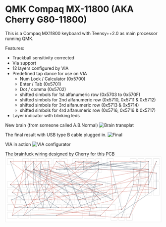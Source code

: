 # QMK Compaq MX-11800 (AKA Cherry G80-11800)
This is a Compaq MX11800 keyboard with Teensy++2.0 as main processor running QMK.

Features:
- Trackball sensitivity corrected
- Via support
- 12 layers configured by VIA
- Predefined tap dance for use on VIA
  - Num Lock / Calculator (0x5700)
  - Enter / Tab (0x5701)
  - Dot / comma (0x5702)
  - shifted simbols for 1st alfanumeric row (0x5703 to 0x570F)
  - shifted simbols for 2nd alfanumeric row (0x5710, 0x5711 & 0x5712)
  - shifted simbols for 3rd alfanumeric row (0x5713 & 0x5714)
  - shifted simbols for 4rd alfanumeric row (0x5716, 0x5716 & 0x5717)
- Layer indicator with blinking leds

New brain (from someone called A.B.Normal)
![Brain transplat](https://i.imgur.com/iQfXFWI.jpg)

The final result with USB type B cable plugged in.
![Final](https://i.imgur.com/v2J0wpM.jpg)

VIA in action
![VIA configurator](https://i.imgur.com/ASb5kM9.png)

The brainfuck wiring designed by Cherry for this PCB
![Brainfuck wiring](https://github.com/jkutianski/qmk_compaq_mx-11800/blob/master/docs/wirings.png?raw=true)
